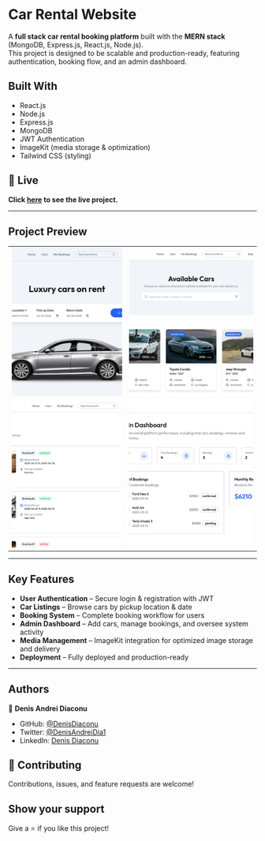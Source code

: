 # Car Rental Website

A **full stack car rental booking platform** built with the **MERN stack** (MongoDB, Express.js, React.js, Node.js).  
This project is designed to be scalable and production-ready, featuring authentication, booking flow, and an admin dashboard.  

## Built With

- React.js  
- Node.js  
- Express.js  
- MongoDB  
- JWT Authentication  
- ImageKit (media storage & optimization)  
- Tailwind CSS (styling)

## 🔴 Live <a name = "here"></a>
**Click [here](https://car-rental-booking-denis.vercel.app/) to see the live project.**

---

## Project Preview

<table width="100%">
  <tr>
    <td>
      <img src="https://github.com/denisdiaconu/car-rental-booking/blob/master/client/public/screenshots/hero.png" alt="Home" style="width:100%; height:300px; object-fit:cover;"/>
    </td>
    <td>
      <img src="https://github.com/denisdiaconu/car-rental-booking/blob/master/client/public/screenshots/cars.png" alt="Cars" style="width:100%; height:300px; object-fit:cover;"/>
    </td>
  </tr>
  <tr>
    <td>
      <img src="https://github.com/denisdiaconu/car-rental-booking/blob/master/client/public/screenshots/bookings.png" alt="Bookings" style="width:100%; height:300px; object-fit:cover;"/>
    </td>
    <td>
      <img src="https://github.com/denisdiaconu/car-rental-booking/blob/master/client/public/screenshots/dashboard.png" alt="Dashboard" style="width:100%; height:300px; object-fit:cover;"/>
    </td>
  </tr>
</table>



---

## Key Features  

- **User Authentication** – Secure login & registration with JWT  
- **Car Listings** – Browse cars by pickup location & date  
- **Booking System** – Complete booking workflow for users  
- **Admin Dashboard** – Add cars, manage bookings, and oversee system activity  
- **Media Management** – ImageKit integration for optimized image storage and delivery  
- **Deployment** – Fully deployed and production-ready  

---


## Authors

👤 **Denis Andrei Diaconu**

- GitHub: [@DenisDiaconu](https://github.com/denisdiaconu)
- Twitter: [@DenisAndreiDia1](https://x.com/Denis__Diaconu)
- LinkedIn: [Denis Diaconu](https://www.linkedin.com/in/denis-diaconu-1394091b7/)

## 🤝 Contributing

Contributions, issues, and feature requests are welcome!

## Show your support

Give a ⭐️ if you like this project!

